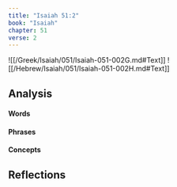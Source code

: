 ```yaml
---
title: "Isaiah 51:2"
book: "Isaiah"
chapter: 51
verse: 2
---
```

![[/Greek/Isaiah/051/Isaiah-051-002G.md#Text]]
![[/Hebrew/Isaiah/051/Isaiah-051-002H.md#Text]]

## Analysis

#### Words

#### Phrases

#### Concepts

## Reflections
